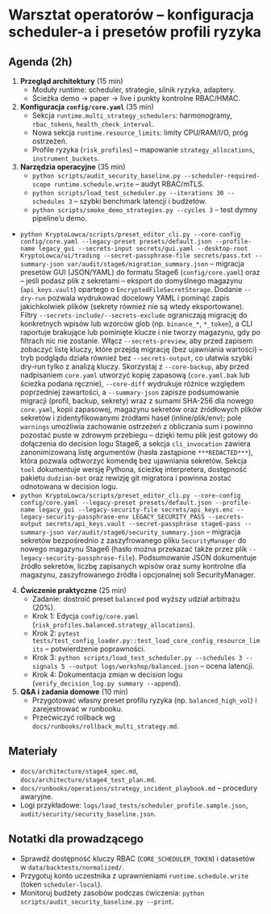 # Warsztat operatorów – konfiguracja scheduler-a i presetów profili ryzyka

## Agenda (2h)
1. **Przegląd architektury** (15 min)
   - Moduły runtime: scheduler, strategie, silnik ryzyka, adaptery.
   - Ścieżka demo → paper → live i punkty kontrolne RBAC/HMAC.
2. **Konfiguracja `config/core.yaml`** (35 min)
   - Sekcja `runtime.multi_strategy_schedulers`: harmonogramy, `rbac_tokens`, `health_check_interval`.
   - Nowa sekcja `runtime.resource_limits`: limity CPU/RAM/I/O, próg ostrzeżeń.
   - Profile ryzyka (`risk_profiles`) – mapowanie `strategy_allocations`, `instrument_buckets`.
3. **Narzędzia operacyjne** (35 min)
   - `python scripts/audit_security_baseline.py --scheduler-required-scope runtime.schedule.write` – audyt RBAC/mTLS.
   - `python scripts/load_test_scheduler.py --iterations 30 --schedules 3` – szybki benchmark latencji i budżetów.
   - `python scripts/smoke_demo_strategies.py --cycles 3` – test dymny pipeline’u demo.
  - `python KryptoLowca/scripts/preset_editor_cli.py --core-config config/core.yaml --legacy-preset presets/default.json --profile-name legacy_gui --secrets-input secrets/gui.yaml --desktop-root KryptoLowca/ui/trading --secret-passphrase-file secrets/pass.txt --summary-json var/audit/stage6/migration_summary.json` – migracja presetów GUI (JSON/YAML) do formatu Stage6 (`config/core.yaml`) oraz – jeśli podasz plik z sekretami – eksport do domyślnego magazynu (`api_keys.vault`) opartego o `EncryptedFileSecretStorage`. Dodanie `--dry-run` pozwala wydrukować docelowy YAML i pominąć zapis jakichkolwiek plików (sekrety również nie są wtedy eksportowane). Filtry `--secrets-include/--secrets-exclude` ograniczają migrację do konkretnych wpisów lub wzorców glob (np. `binance_*`, `*_token`), a CLI raportuje brakujące lub pominięte klucze i nie tworzy magazynu, gdy po filtrach nic nie zostanie. Włącz `--secrets-preview`, aby przed zapisem zobaczyć listę kluczy, które przejdą migrację (bez ujawniania wartości) – tryb podglądu działa również bez `--secrets-output`, co ułatwia szybki dry-run tylko z analizą kluczy. Skorzystaj z `--core-backup`, aby przed nadpisaniem `core.yaml` utworzyć kopię zapasową (`core.yaml.bak` lub ścieżka podana ręcznie), `--core-diff` wydrukuje różnice względem poprzedniej zawartości, a `--summary-json` zapisze podsumowanie migracji (profil, backup, sekrety) wraz z sumami SHA-256 dla nowego `core.yaml`, kopii zapasowej, magazynu sekretów oraz źródłowych plików sekretów i zidentyfikowanymi źródłami haseł (inline/plik/env); pole `warnings` umożliwia zachowanie ostrzeżeń z obliczania sum i powinno pozostać puste w zdrowym przebiegu – dzięki temu plik jest gotowy do dołączenia do decision logu Stage6, a sekcja `cli_invocation` zawiera zanonimizowaną listę argumentów (hasła zastąpione `***REDACTED***`), która pozwala odtworzyć komendę bez ujawniania sekretów. Sekcja `tool` dokumentuje wersję Pythona, ścieżkę interpretera, dostępność pakietu `dudzian-bot` oraz rewizję git migratora i powinna zostać odnotowana w decision logu.
  - `python KryptoLowca/scripts/preset_editor_cli.py --core-config config/core.yaml --legacy-preset presets/default.json --profile-name legacy_gui --legacy-security-file secrets/api_keys.enc --legacy-security-passphrase-env LEGACY_SECURITY_PASS --secrets-output secrets/api_keys.vault --secret-passphrase stage6-pass --summary-json var/audit/stage6/security_summary.json` – migracja sekretów bezpośrednio z zaszyfrowanego pliku `SecurityManager` do nowego magazynu Stage6 (hasło można przekazać także przez plik `--legacy-security-passphrase-file`). Podsumowanie JSON dokumentuje źródło sekretów, liczbę zapisanych wpisów oraz sumy kontrolne dla magazynu, zaszyfrowanego źródła i opcjonalnej soli SecurityManager.
4. **Ćwiczenie praktyczne** (25 min)
   - Zadanie: dostroić preset `balanced` pod wyższy udział arbitrażu (20%).
   - Krok 1: Edycja `config/core.yaml` (`risk_profiles.balanced.strategy_allocations`).
   - Krok 2: `pytest tests/test_config_loader.py::test_load_core_config_resource_limits` – potwierdzenie poprawności.
   - Krok 3: `python scripts/load_test_scheduler.py --schedules 3 --signals 5 --output logs/workshop/balanced.json` – ocena latencji.
   - Krok 4: Dokumentacja zmian w decision logu (`verify_decision_log.py summary --append`).
5. **Q&A i zadania domowe** (10 min)
   - Przygotować własny preset profilu ryzyka (np. `balanced_high_vol`) i zarejestrować w runbooku.
   - Przećwiczyć rollback wg `docs/runbooks/rollback_multi_strategy.md`.

## Materiały
- `docs/architecture/stage4_spec.md`, `docs/architecture/stage4_test_plan.md`.
- `docs/runbooks/operations/strategy_incident_playbook.md` – procedury awaryjne.
- Logi przykładowe: `logs/load_tests/scheduler_profile.sample.json`, `audit/security/security_baseline.json`.

## Notatki dla prowadzącego
- Sprawdź dostępność kluczy RBAC (`CORE_SCHEDULER_TOKEN`) i datasetów w `data/backtests/normalized/`.
- Przygotuj konto uczestnika z uprawnieniami `runtime.schedule.write` (token `scheduler-local`).
- Monitoruj budżety zasobów podczas ćwiczenia: `python scripts/audit_security_baseline.py --print`.

